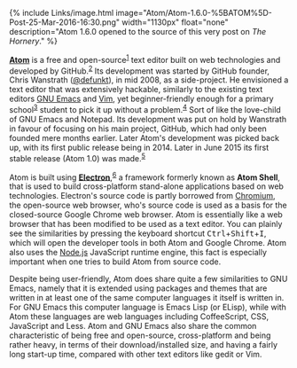 {% include Links/image.html image="Atom/Atom-1.6.0-%5BATOM%5D-Post-25-Mar-2016-16:30.png" width="1130px" float="none" description="Atom 1.6.0 opened to the source of this very post on *The Hornery*." %}

[**Atom**](https://atom.io) is a free and open-source<sup id="fnref:1"><a href="#fn:1">1</a></sup> text editor built on web technologies and developed by GitHub.<sup id="fnref:2"><a href="#fn:2">2</a></sup> Its development was started by GitHub founder, Chris Wanstrath ([@defunkt](http://github.com/defunkt)), in mid 2008, as a side-project. He envisioned a text editor that was extensively hackable, similarly to the existing text editors [GNU Emacs](http://www.gnu.org/software/emacs/) and [Vim](http://www.vim.org/), yet beginner-friendly enough for a primary school<sup id="fnref:3"><a href="#fn:3">3</a></sup> student to pick it up without a problem.<sup id="fnref:4"><a href="#fn:4">4</a></sup> Sort of like the love-child of GNU Emacs and Notepad. Its development was put on hold by Wanstrath in favour of focusing on his main project, GitHub, which had only been founded mere months earlier. Later Atom's development was picked back up, with its first public release being in 2014. Later in June 2015 its first stable release (Atom 1.0) was made.<sup id="fnref:5"><a href="#fn:5">5</a></sup>

Atom is built using [**Electron**](https://electron.atom.io),<sup id="fnref:6"><a href="#fn:6">6</a></sup> a framework formerly known as **Atom Shell**, that is used to build cross-platform stand-alone applications based on web technologies. Electron's source code is partly borrowed from [Chromium](http://www.chromium.org/), the open-source web browser, who's source code is used as a basis for the closed-source Google Chrome web browser. Atom is essentially like a web browser that has been modified to be used as a text editor. You can plainly see the similarities by pressing the keyboard shortcut <kbd>Ctrl</kbd>+<kbd>Shift</kbd>+<kbd>I</kbd>, which will open the developer tools in both Atom and Google Chrome. Atom also uses the [Node.js](https://nodejs.org) JavaScript runtime engine, this fact is especially important when one tries to build Atom from source code.

Despite being user-friendly, Atom does share quite a few similarities to GNU Emacs, namely that it is extended using packages and themes that are written in at least one of the same computer languages it itself is written in. For GNU Emacs this computer language is Emacs Lisp (or ELisp), while with Atom these languages are web languages including CoffeeScript, CSS, JavaScript and Less. Atom and GNU Emacs also share the common characteristic of being free and open-source, cross-platform and being rather heavy, in terms of their download/installed size, and having a fairly long start-up time, compared with other text editors like gedit or Vim.
